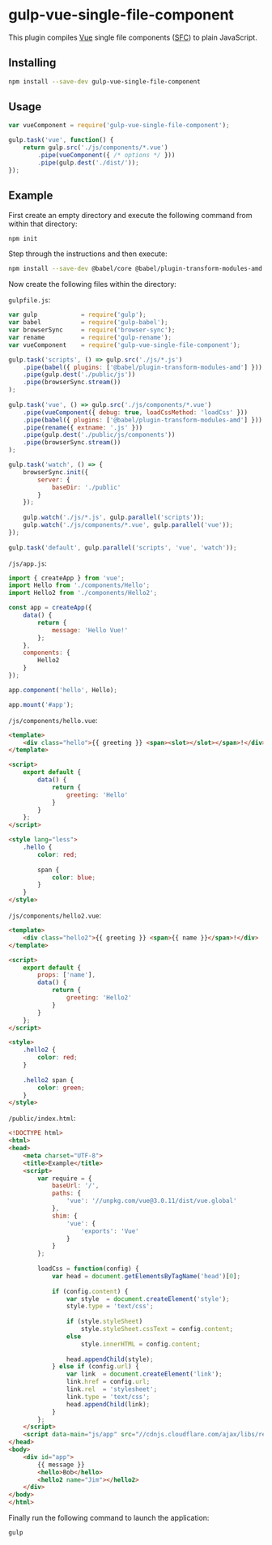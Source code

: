 # gulp-vue-single-file-component

This plugin compiles [Vue](https://vuejs.org/) single file components ([SFC](https://v3.vuejs.org/guide/single-file-component.html#single-file-components)) to plain JavaScript.

## Installing

```bash
npm install --save-dev gulp-vue-single-file-component
```

## Usage

```javascript
var vueComponent = require('gulp-vue-single-file-component');

gulp.task('vue', function() {
    return gulp.src('./js/components/*.vue')
        .pipe(vueComponent({ /* options */ }))
        .pipe(gulp.dest('./dist/'));
});
```

## Example

First create an empty directory and execute the following command from within that directory:

```bash
npm init
```

Step through the instructions and then execute:

```bash
npm install --save-dev @babel/core @babel/plugin-transform-modules-amd browser-sync gulp gulp-babel gulp-rename gulp-vue-single-file-component
```

Now create the following files within the directory:

`gulpfile.js`:

```javascript
var gulp            = require('gulp');
var babel           = require('gulp-babel');
var browserSync     = require('browser-sync');
var rename          = require('gulp-rename');
var vueComponent    = require('gulp-vue-single-file-component');

gulp.task('scripts', () => gulp.src('./js/*.js')
    .pipe(babel({ plugins: ['@babel/plugin-transform-modules-amd'] }))
    .pipe(gulp.dest('./public/js'))
    .pipe(browserSync.stream())
);
 
gulp.task('vue', () => gulp.src('./js/components/*.vue')
    .pipe(vueComponent({ debug: true, loadCssMethod: 'loadCss' }))
    .pipe(babel({ plugins: ['@babel/plugin-transform-modules-amd'] }))
    .pipe(rename({ extname: '.js' }))
    .pipe(gulp.dest('./public/js/components'))
    .pipe(browserSync.stream())
);

gulp.task('watch', () => {
    browserSync.init({
        server: {
            baseDir: './public'
        }
    });
 
    gulp.watch('./js/*.js', gulp.parallel('scripts'));
    gulp.watch('./js/components/*.vue', gulp.parallel('vue'));
});
 
gulp.task('default', gulp.parallel('scripts', 'vue', 'watch'));
```

`/js/app.js`:

```javascript
import { createApp } from 'vue';
import Hello from './components/Hello';
import Hello2 from './components/Hello2';

const app = createApp({
    data() {
        return {
            message: 'Hello Vue!'
        };
    },
    components: {
        Hello2
    }
});

app.component('hello', Hello);

app.mount('#app');
```

`/js/components/hello.vue`:

```html
<template>
    <div class="hello">{{ greeting }} <span><slot></slot></span>!</div>
</template>

<script>
    export default {
        data() {
            return {
                greeting: 'Hello'
            }
        }
    };
</script>

<style lang="less">
    .hello {
        color: red;
        
        span {
            color: blue;
        }
    }
</style>
```

`/js/components/hello2.vue`:

```html
<template>
    <div class="hello2">{{ greeting }} <span>{{ name }}</span>!</div>
</template>

<script>
    export default {
        props: ['name'],
        data() {
            return {
                greeting: 'Hello2'
            }
        }
    };
</script>

<style>
    .hello2 {
        color: red;
    }
        
    .hello2 span {
        color: green;
    }
</style>
```

`/public/index.html`:

```html
<!DOCTYPE html>
<html>
<head>
    <meta charset="UTF-8">
    <title>Example</title>
    <script>
        var require = {
            baseUrl: '/',
            paths: {
                'vue': '//unpkg.com/vue@3.0.11/dist/vue.global'
            },
            shim: {
                'vue': {
                    'exports': 'Vue'
                }
            }
        };
        
        loadCss = function(config) {
            var head = document.getElementsByTagName('head')[0];
         
            if (config.content) {
                var style  = document.createElement('style');
                style.type = 'text/css';
                
                if (style.styleSheet)
                    style.styleSheet.cssText = config.content;
                else
                    style.innerHTML = config.content;
         
                head.appendChild(style);
            } else if (config.url) {
                var link  = document.createElement('link');
                link.href = config.url;
                link.rel  = 'stylesheet';
                link.type = 'text/css';
                head.appendChild(link);
            }
        };
    </script>
    <script data-main="js/app" src="//cdnjs.cloudflare.com/ajax/libs/require.js/2.3.6/require.js"></script>
</head>
<body>
    <div id="app">
        {{ message }}
        <hello>Bob</hello>
        <hello2 name="Jim"></hello2>
    </div>
</body>
</html>
```

Finally run the following command to launch the application:

```bash
gulp
```